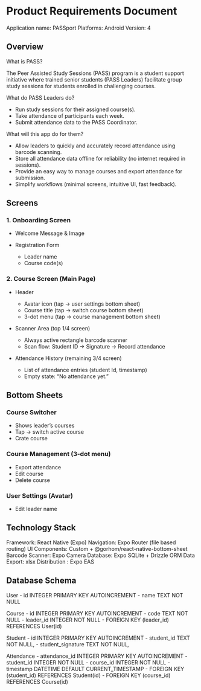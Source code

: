 # Product Requirements Document 

Application name: PASSport
Platforms: Android
Version: 4

## Overview

What is PASS?

The Peer Assisted Study Sessions (PASS) program is a student support initiative where trained senior students (PASS Leaders) facilitate group study sessions for students enrolled in challenging courses.

What do PASS Leaders do?

- Run study sessions for their assigned course(s).
- Take attendance of participants each week.
- Submit attendance data to the PASS Coordinator.

What will this app do for them?

- Allow leaders to quickly and accurately record attendance using barcode scanning.
- Store all attendance data offline for reliability (no internet required in sessions).
- Provide an easy way to manage courses and export attendance for submission.
- Simplify workflows (minimal screens, intuitive UI, fast feedback).

## Screens

### 1. Onboarding Screen

- Welcome Message & Image

- Registration Form

    - Leader name
    - Course code(s)

### 2. Course Screen (Main Page)

- Header

    - Avatar icon (tap → user settings bottom sheet)
    - Course title (tap → switch course bottom sheet)
    - 3-dot menu (tap → course management bottom sheet)

- Scanner Area (top 1/4 screen)

    - Always active rectangle barcode scanner
    - Scan flow: Student ID → Signature → Record attendance

- Attendance History (remaining 3/4 screen)

    - List of attendance entries (student Id, timestamp)
    - Empty state: “No attendance yet.”

## Bottom Sheets

### Course Switcher

- Shows leader’s courses
- Tap → switch active course
- Crate course

### Course Management (3-dot menu)

- Export attendance
- Edit course
- Delete course

### User Settings (Avatar)

- Edit leader name

## Technology Stack

Framework: React Native (Expo)
Navigation: Expo Router (file based routing)
UI Components: Custom + @gorhom/react-native-bottom-sheet
Barcode Scanner: Expo Camera
Database: Expo SQLite + Drizzle ORM
Data Export: xlsx 
Distribution : Expo EAS

## Database Schema

User 
    - id     INTEGER PRIMARY KEY AUTOINCREMENT
    - name        TEXT NOT NULL

Course 
    - id   INTEGER PRIMARY KEY AUTOINCREMENT
    - code        TEXT NOT NULL
    - leader_id   INTEGER NOT NULL
    - FOREIGN KEY (leader_id) REFERENCES User(id)

Student 
    - id   INTEGER PRIMARY KEY AUTOINCREMENT
    - student_id TEXT NOT NULL,
    - student_signature TEXT NOT NULL,

Attendance 
    - attendance_id  INTEGER PRIMARY KEY AUTOINCREMENT
    - student_id     INTEGER NOT NULL
    - course_id      INTEGER NOT NULL
    - timestamp      DATETIME DEFAULT CURRENT_TIMESTAMP
    - FOREIGN KEY (student_id) REFERENCES Student(id)
    - FOREIGN KEY (course_id) REFERENCES Course(id)